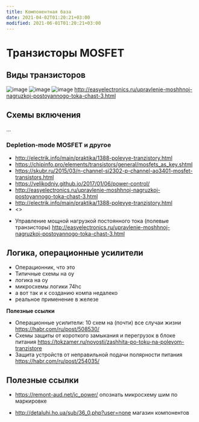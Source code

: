 ```yaml
---
title: Компонентная база
date: 2021-04-02T01:20:21+03:00
modified: 2021-06-01T01:20:21+03:00
---
```


# Транзисторы MOSFET

## Виды транзисторов
![image](https://user-images.githubusercontent.com/17731587/206812722-642a07a0-1b07-4c00-9a31-814098a9202f.png)
![image](https://user-images.githubusercontent.com/17731587/206812735-c66e2602-974e-4b1a-beaf-4af2114d73b3.png)
![image](https://user-images.githubusercontent.com/17731587/206812747-99cc8f0c-58a3-4b9a-bdd9-0b6022891d76.png)
<http://easyelectronics.ru/upravlenie-moshhnoj-nagruzkoj-postoyannogo-toka-chast-3.html>

## Схемы включения
...

### Depletion-mode MOSFET и другое

* <http://electrik.info/main/praktika/1388-polevye-tranzistory.html>
* <https://chipinfo.pro/elements/transistors/general/mosfets_as_key.shtml>
* <https://skubr.ru/2015/03/n-channel-si2302-p-channel-ao3401-mosfet-transistors.html>
* <https://velikodniy.github.io/2017/01/06/power-control/>
* <http://easyelectronics.ru/upravlenie-moshhnoj-nagruzkoj-postoyannogo-toka-chast-3.html>
* <http://electrik.info/main/praktika/1388-polevye-tranzistory.html>
* <>


- Управление мощной нагрузкой постоянного тока (полевые транзисторы) <http://easyelectronics.ru/upravlenie-moshhnoj-nagruzkoj-postoyannogo-toka-chast-3.html>



## Логика, операционные усилители

- Операционник, что это
- Типичные схемы на оу
- логика на оу
- микросхемы логики 74hc
- а вот так и к созданию компа недалеко
- реальное применение в железе

**Полезные ссылки**
- Операционные усилители: 10 схем на (почти) все случаи жизни <https://habr.com/ru/post/508530/>
- Схемы защиты от короткого замыкания и перегрузок в блоке питания <https://tokzamer.ru/novosti/zashhita-po-toku-na-polevom-tranzistore>
- Защита устройств от неправильной подачи полярности питания <https://habr.com/ru/post/254035/>


## Полезные ссылки
 
 - https://remont-aud.net/ic_power/ опознать микросхему шим по маркировке
 
- http://detaluhi.ho.ua/sub/36_0.php?user=none магазин компонентов